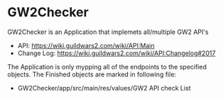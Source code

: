 # GW2Checker
GW2Checker is an Application that implemets all/multiple GW2 API's
- API: https://wiki.guildwars2.com/wiki/API:Main
- Change Log: https://wiki.guildwars2.com/wiki/API:Changelog#2017

The Application is only mypping all of the endpoints to the specified objects. The Finished objects are marked in following file: 
- GW2Checker/app/src/main/res/values/GW2 API check List
